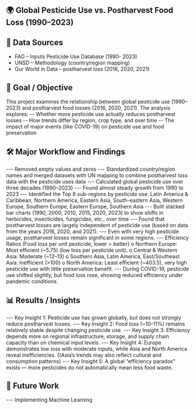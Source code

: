 ## 🌍 Global Pesticide Use vs. Postharvest Food Loss (1990–2023)

## 📂 Data Sources
- FAO – Inputs Pesticide Use Database (1990- 2023)  
- UNSD – Methodology (country/region mapping)  
- Our World in Data – postharvest loss (2016, 2020, 2021) 

## 🎯 Goal / Objective
This project examines the relationship between global pesticide use (1990–2023) and postharvest food losses (2016, 2020, 2021). The analysis explores:
-- Whether more pesticide use actually reduces postharvest losses
-- How trends differ by region, crop type, and over time
-- The impact of major events (like COVID-19) on pesticide use and food preservation

## 🛠️ Major Workflow and Findings 

--- Removed empty values and zeros
--- Standardized country/region names and merged datasets with UN mapping to combine postharvest loss data with the pesticide uses data
--- Calculated global pesticide use over three decades (1990–2023)
--- Found almost steady growth from 1990 to 2023
--- Identified the Top 8 sub-regions by pesticide use: Latin America & Caribbean, Northern America, Eastern Asia, South-eastern Asia, Western Europe, Southern Europe, Eastern Europe, Southern Asia
--- Built stacked bar charts (1990, 2000, 2010, 2015, 2020, 2023) to show shifts in herbicides, insecticides, fungicides, etc., over time
--- Found that postharvest losses are largely independent of pesticide use (based on data from the years 2016, 2020, and 2021).
--- Even with very high pesticide usage, postharvest losses remain significant in some regions.
--- Efficiency Ratios (Food loss per unit pesticide, lower = better)
      o	Northern Europe: Most efficient (~5.75) (low loss per pesticide unit).
      o	Central & Western Asia: Moderate (~12–13)
      o	Southern Asia, Latin America, East/Southeast Asia: Inefficient (>100)
      o	North America: Least efficient (~403.5), very high pesticide use with little preservation benefit.
--- During COVID-19, pesticide use shifted slightly, but food loss rose, showing reduced efficiency under pandemic conditions.

## 📊 Results / Insights 
--- Key Insight 1: Pesticide use has grown globally, but does not strongly reduce postharvest losses.
--- Key Insight 2: Food loss (~10–11%) remains relatively stable despite changing pesticide use.
--- Key Insight 3: Efficiency depends more on regional infrastructure, storage, and supply chain capacity than on chemical input levels.
--- Key Insight 4: Europe demonstrates low loss with moderate inputs, while Asia and North America reveal inefficiencies. ((Asia’s trends may also reflect cultural and consumption patterns)
--- Key Insight 5: A global “efficiency paradox” exists — more pesticides do not automatically mean less food waste.

## 🚀 Future Work
--- Implementing Machine Learning
